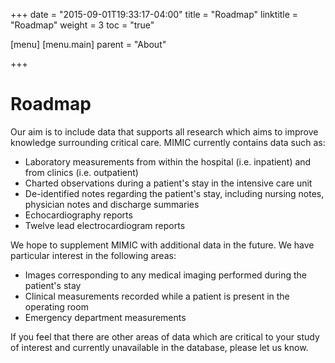 +++
date = "2015-09-01T19:33:17-04:00"
title = "Roadmap"
linktitle = "Roadmap"
weight = 3
toc = "true"

[menu]
  [menu.main]
    parent = "About"

+++

# Roadmap

Our aim is to include data that supports all research which aims to improve knowledge surrounding critical care. MIMIC currently contains data such as:

- Laboratory measurements from within the hospital (i.e. inpatient) and from clinics (i.e. outpatient)
- Charted observations during a patient's stay in the intensive care unit
- De-identified notes regarding the patient's stay, including nursing notes, physician notes and discharge summaries
- Echocardiography reports
- Twelve lead electrocardiogram reports

We hope to supplement MIMIC with additional data in the future. We have particular interest in the following areas:

- Images corresponding to any medical imaging performed during the patient's stay
- Clinical measurements recorded while a patient is present in the operating room
- Emergency department measurements

If you feel that there are other areas of data which are critical to your study of interest and currently unavailable in the database, please let us know.
